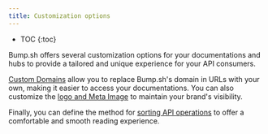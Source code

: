 ```yaml
---
title: Customization options
---
```


- TOC
{:toc}

Bump.sh offers several customization options for your documentations and hubs to provide a tailored and unique experience for your API consumers.

[Custom Domains](/help/customization-options/custom-domains/) allow you to replace Bump.sh's domain in URLs with your own, making it easier to access your documentations. You can also customize the [logo and Meta Image](/help/customization-options/logo-meta-images/) to maintain your brand's visibility.

Finally, you can define the method for [sorting API operations](/help/customization-options/operations-navigation/) to offer a comfortable and smooth reading experience.
